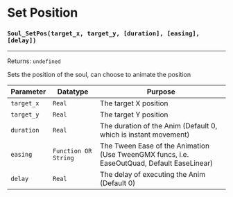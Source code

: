 # Set Position

### `Soul_SetPos(target_x, target_y, [duration], [easing], [delay])`
---
 Returns: `undefined`

Sets the position of the soul, can choose to animate the position

| Parameter | Datatype  | Purpose |
|-----------|-----------|---------|
|`target_x` |`Real` |The target X position |
|`target_y` |`Real` |The target Y position |
|`duration` |`Real` |The duration of the Anim (Default 0, which is instant movement) |
|`easing` |`Function OR String` |The Tween Ease of the Animation (Use TweenGMX funcs, i.e. EaseOutQuad, Default EaseLinear) |
|`delay` |`Real` |The delay of executing the Anim (Default 0) |







